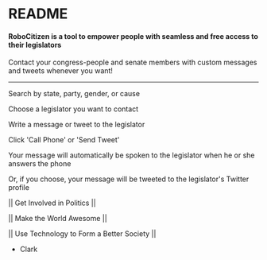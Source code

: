 # README

#### RoboCitizen is a tool to empower people with seamless and free access to their legislators
Contact your congress-people and senate members with custom messages and tweets whenever you want!
***

Search by state, party, gender, or cause

Choose a legislator you want to contact

Write a message or tweet to the legislator

Click 'Call Phone' or 'Send Tweet'

Your message will automatically be spoken to the legislator when he or she answers the phone 

Or, if you choose, your message will be tweeted to the legislator's Twitter profile 

|| Get Involved in Politics || 

|| Make the World Awesome ||

|| Use Technology to Form a Better Society ||

* Clark

